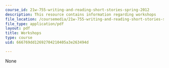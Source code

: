 ```yaml
---
course_id: 21w-755-writing-and-reading-short-stories-spring-2012
description: This resource contains information regarding workshops
file_location: /coursemedia/21w-755-writing-and-reading-short-stories-spring-2012/666769dd12692704210405a3e263494d_MIT21W_755S12_workshops.pdf
file_type: application/pdf
layout: pdf
title: Workshops
type: course
uid: 666769dd12692704210405a3e263494d

---
```

None